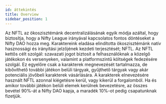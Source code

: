 ```yaml
---
id: áttekintés
title: Overview
sidebar_position: 1
---
```


Az NFTL az ökoszisztémánk decentralizálásának egyik módja azáltal, hogy biztosítja, hogy a Nifty League irányával kapcsolatos fontos döntéseket a Nifty DAO hozza meg. Karaktereink eladása elindította ökoszisztémánk natív hasznossági és irányítási jelzőjének kezdeti terjesztését; NFTL. Az NFTL kettős célt szolgál: szavazati jogot biztosít a felhasználóknak a közelgő játékokon és versenyeken, valamint a platformszintű költségek fedezésére szolgál. Ez egyelőre csak a karakterek megnevezését tartalmazza, de kibővíthető további játékon belüli tárgyak, gyűjthető tárgyak vagy akár potenciális jövőbeli karakterek vásárlására. A karakterek elnevezésére használt NFTL azonnal kiégetésre kerül, vagy kikerül a forgalomból. Ha és amikor további játékon belüli elemek kerülnek bevezetésre, az összes bevétel 90%-át a Nifty DAO kapja, a maradék 10%-ot pedig csapatunknak fizetjük.
